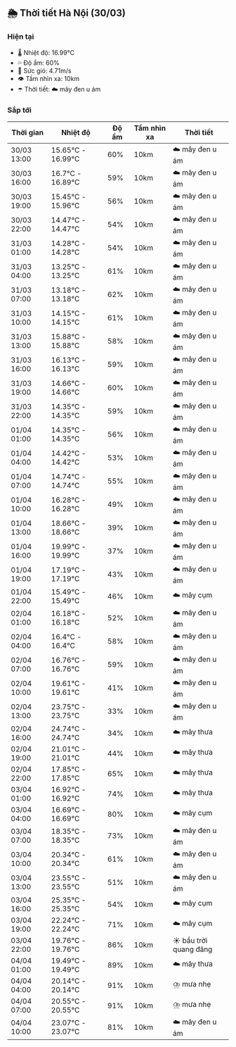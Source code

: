 ## 🌦️ Thời tiết Hà Nội (30/03)

### Hiện tại

- 🌡️ Nhiệt độ: 16.99℃
- 💦 Độ ẩm: 60%
- 💨 Sức gió: 4.71m/s
- 👁️ Tầm nhìn xa: 10km
- ☂️ Thời tiết: ☁️ mây đen u ám

### Sắp tới

| Thời gian | Nhiệt độ | Độ ẩm | Tầm nhìn xa | Thời tiết |
| --- | --- | --- | --- | --- |
| 30/03 13:00 | 15.65℃ - 16.99℃ | 60% | 10km | ☁️ mây đen u ám |
| 30/03 16:00 | 16.7℃ - 16.89℃ | 59% | 10km | ☁️ mây đen u ám |
| 30/03 19:00 | 15.45℃ - 15.96℃ | 56% | 10km | ☁️ mây đen u ám |
| 30/03 22:00 | 14.47℃ - 14.47℃ | 54% | 10km | ☁️ mây đen u ám |
| 31/03 01:00 | 14.28℃ - 14.28℃ | 54% | 10km | ☁️ mây đen u ám |
| 31/03 04:00 | 13.25℃ - 13.25℃ | 61% | 10km | ☁️ mây đen u ám |
| 31/03 07:00 | 13.18℃ - 13.18℃ | 62% | 10km | ☁️ mây đen u ám |
| 31/03 10:00 | 14.15℃ - 14.15℃ | 61% | 10km | ☁️ mây đen u ám |
| 31/03 13:00 | 15.88℃ - 15.88℃ | 58% | 10km | ☁️ mây đen u ám |
| 31/03 16:00 | 16.13℃ - 16.13℃ | 59% | 10km | ☁️ mây đen u ám |
| 31/03 19:00 | 14.66℃ - 14.66℃ | 60% | 10km | ☁️ mây đen u ám |
| 31/03 22:00 | 14.35℃ - 14.35℃ | 59% | 10km | ☁️ mây đen u ám |
| 01/04 01:00 | 14.35℃ - 14.35℃ | 56% | 10km | ☁️ mây đen u ám |
| 01/04 04:00 | 14.42℃ - 14.42℃ | 53% | 10km | ☁️ mây đen u ám |
| 01/04 07:00 | 14.74℃ - 14.74℃ | 55% | 10km | ☁️ mây đen u ám |
| 01/04 10:00 | 16.28℃ - 16.28℃ | 49% | 10km | ☁️ mây đen u ám |
| 01/04 13:00 | 18.66℃ - 18.66℃ | 39% | 10km | ☁️ mây đen u ám |
| 01/04 16:00 | 19.99℃ - 19.99℃ | 37% | 10km | ☁️ mây đen u ám |
| 01/04 19:00 | 17.19℃ - 17.19℃ | 43% | 10km | ☁️ mây đen u ám |
| 01/04 22:00 | 15.49℃ - 15.49℃ | 46% | 10km | ☁️ mây cụm |
| 02/04 01:00 | 16.18℃ - 16.18℃ | 52% | 10km | ☁️ mây đen u ám |
| 02/04 04:00 | 16.4℃ - 16.4℃ | 58% | 10km | ☁️ mây đen u ám |
| 02/04 07:00 | 16.76℃ - 16.76℃ | 59% | 10km | ☁️ mây đen u ám |
| 02/04 10:00 | 19.61℃ - 19.61℃ | 41% | 10km | ☁️ mây đen u ám |
| 02/04 13:00 | 23.75℃ - 23.75℃ | 33% | 10km | ☁️ mây đen u ám |
| 02/04 16:00 | 24.74℃ - 24.74℃ | 34% | 10km | ☁️ mây thưa |
| 02/04 19:00 | 21.01℃ - 21.01℃ | 44% | 10km | ☁️ mây thưa |
| 02/04 22:00 | 17.85℃ - 17.85℃ | 65% | 10km | ☁️ mây thưa |
| 03/04 01:00 | 16.92℃ - 16.92℃ | 74% | 10km | ☁️ mây thưa |
| 03/04 04:00 | 16.69℃ - 16.69℃ | 80% | 10km | ☁️ mây cụm |
| 03/04 07:00 | 18.35℃ - 18.35℃ | 73% | 10km | ☁️ mây đen u ám |
| 03/04 10:00 | 20.34℃ - 20.34℃ | 61% | 10km | ☁️ mây đen u ám |
| 03/04 13:00 | 23.55℃ - 23.55℃ | 51% | 10km | ☁️ mây đen u ám |
| 03/04 16:00 | 25.35℃ - 25.35℃ | 54% | 10km | ☁️ mây cụm |
| 03/04 19:00 | 22.24℃ - 22.24℃ | 71% | 10km | ☁️ mây cụm |
| 03/04 22:00 | 19.76℃ - 19.76℃ | 86% | 10km | ☀️ bầu trời quang đãng |
| 04/04 01:00 | 19.49℃ - 19.49℃ | 89% | 10km | ☁️ mây thưa |
| 04/04 04:00 | 20.14℃ - 20.14℃ | 91% | 10km | ⛈️ mưa nhẹ |
| 04/04 07:00 | 20.55℃ - 20.55℃ | 91% | 10km | ⛈️ mưa nhẹ |
| 04/04 10:00 | 23.07℃ - 23.07℃ | 81% | 10km | ☁️ mây đen u ám |
